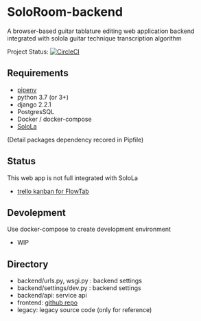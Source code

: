 # SoloRoom-backend

A browser-based guitar tablature editing web application backend integrated with solola guitar technique transcription algorithm 

Project Status: [![CircleCI](https://circleci.com/gh/SoloLa-Platform/soloroom/tree/master.svg?style=svg)](https://circleci.com/gh/SoloLa-Platform/soloroom/tree/master)
## Requirements

- [pipenv](https://github.com/pypa/pipenv)
- python 3.7 (or 3+)
- django 2.2.1
- PostgresSQL
- Docker / docker-compose
- [SoloLa](https://github.com/SoloLa-Platform/SoloLa)

(Detail packages dependency recored in Pipfile)

## Status

This web app is not full integrated with SoloLa
- [trello kanban for FlowTab](https://trello.com/b/eBcjm7aR/kanban-for-solola-platform)

## Devolepment 

Use docker-compose to create development environment

- WIP


## Directory
- backend/urls.py, wsgi.py : backend settings
- backend/settings/dev.py : backend settings
- backend/api: service api
- frontend: [github repo](https://github.com/SoloLa-Platform/soloroom-frontend)
- legacy: legacy source code (only for reference)



